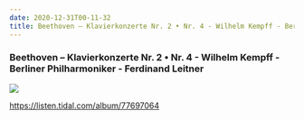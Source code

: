 ```yaml
---
date: 2020-12-31T00-11-32
title: Beethoven – Klavierkonzerte Nr. 2 • Nr. 4 - Wilhelm Kempff - Berliner Philharmoniker - Ferdinand Leitner
---
```

### Beethoven – Klavierkonzerte Nr. 2 • Nr. 4 - Wilhelm Kempff - Berliner Philharmoniker - Ferdinand Leitner

![](dayone-moment://29AD3C5419004CE8BF0E065875AB9112)

https://listen.tidal.com/album/77697064
